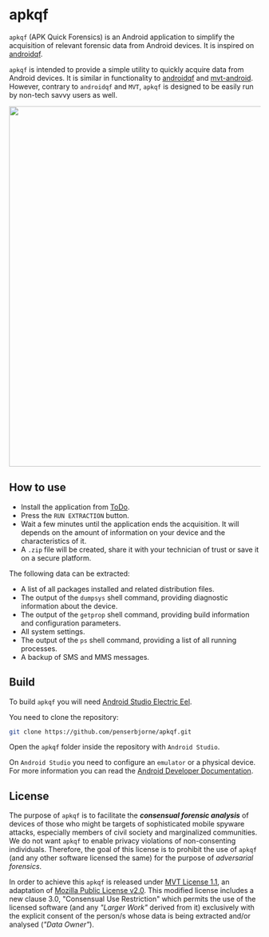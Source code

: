 # apkqf

`apkqf` (APK Quick Forensics) is an Android application to simplify the acquisition of relevant
forensic data from Android devices. It is inspired on
[androidqf](https://github.com/botherder/androidqf).

`apkqf` is intended to provide a simple utility to quickly acquire data from Android devices.  It
is similar in functionality to [androidqf](https://github.com/botherder/androidqf) and 
[mvt-android](https://github.com/mvt-project/mvt). However, contrary to `androidqf` and `MVT`,
`apkqf` is designed to be easily run by non-tech savvy users as well.

<!--[Download apkqf](ToDo)-->

<p align="center">
    <img src="https://raw.githubusercontent.com/penserbjorne/apkqf/main/apkqf.png" height="720" />
</p>

## How to use

- Install the application from [ToDo](ToDo).
- Press the `RUN EXTRACTION` button.
- Wait a few minutes until the application ends the acquisition. It will depends on the amount of
information on your device and the characteristics of it.
- A `.zip` file will be created, share it with your technician of trust or save it on a secure 
platform.

The following data can be extracted:

- A list of all packages installed and related distribution files.
- The output of the `dumpsys` shell command, providing diagnostic information about the device.
- The output of the `getprop` shell command, providing build information and configuration parameters.
- All system settings.
- The output of the `ps` shell command, providing a list of all running processes.
- A backup of SMS and MMS messages.

## Build

To build `apkqf` you will need [Android Studio Electric Eel](https://developer.android.com/studio).

You need to clone the repository:

```bash
git clone https://github.com/penserbjorne/apkqf.git
```

Open the `apkqf` folder inside the repository with `Android Studio`.

On `Android Studio` you need to configure an `emulator` or a physical device. For more information
you can read the [Android Developer Documentation](https://developer.android.com/studio/run).

## License

The purpose of `apkqf` is to facilitate the ***consensual forensic analysis*** of devices of those
who might be targets of sophisticated mobile spyware attacks, especially members of civil society
and marginalized communities. We do not want `apkqf` to enable privacy violations of non-consenting
individuals. Therefore, the goal of this license is to prohibit the use of `apkqf` (and any other
software licensed the same) for the purpose of *adversarial forensics*.

In order to achieve this `apkqf` is released under
[MVT License 1.1](https://license.mvt.re/1.1/), an adaptation of
[Mozilla Public License v2.0](https://www.mozilla.org/MPL). This modified license includes a new
clause 3.0, "Consensual Use Restriction" which permits the use of the licensed software (and any
*"Larger Work"* derived from it) exclusively with the explicit consent of the person/s whose data is
being extracted and/or analysed (*"Data Owner"*).
